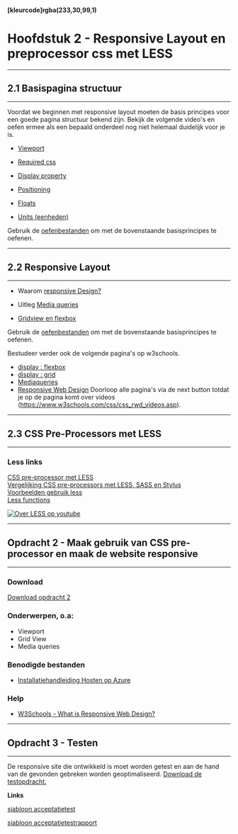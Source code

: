 #### [kleurcode]rgba(233,30,99,1)

# Hoofdstuk 2 - Responsive Layout en preprocessor css met LESS

---
## 2.1 Basispagina structuur
---

Voordat we beginnen met responsive layout moeten de basis principes voor een goede pagina structuur bekend zijn. Bekijk de volgende video's en oefen ermee als een bepaald onderdeel nog niet helemaal duidelijk voor je is.

- <a target="_blank" href="https://elo.kw1c.nl/CMS/Studie/811%20ICT-Academie/811%20VakkenInhoud/%5BK.07%20FrD%5D%20Keuzedeel%20%5BK0722%5D%20Frontend%20development/25187%20%C2%A0%20Applicatie-%20en%20mediaontwikkelaar/Periode%2007/Productie/743192_01_01_XR30_12_viewport.mp4">Viewport</a>


- <a target="_blank" href="https://elo.kw1c.nl/CMS/Studie/811%20ICT-Academie/811%20VakkenInhoud/%5BK.07%20FrD%5D%20Keuzedeel%20%5BK0722%5D%20Frontend%20development/25187%20%C2%A0%20Applicatie-%20en%20mediaontwikkelaar/Periode%2007/Productie/743192_01_02_XR30_required_CSS.mp4">Required css</a>

- <a target="_blank" href="https://elo.kw1c.nl/CMS/Studie/811%20ICT-Academie/811%20VakkenInhoud/%5BK.07%20FrD%5D%20Keuzedeel%20%5BK0722%5D%20Frontend%20development/25187%20%C2%A0%20Applicatie-%20en%20mediaontwikkelaar/Periode%2007/Productie/743192_01_03_XR30_display_property.mp4">Display property</a>

- <a target="_blank" href="https://elo.kw1c.nl/CMS/Studie/811%20ICT-Academie/811%20VakkenInhoud/%5BK.07%20FrD%5D%20Keuzedeel%20%5BK0722%5D%20Frontend%20development/25187%20%C2%A0%20Applicatie-%20en%20mediaontwikkelaar/Periode%2007/Productie/743192_01_04_XR30_positioning.mp4">Positioning</a>

- <a target="_blank" href="https://elo.kw1c.nl/CMS/Studie/811%20ICT-Academie/811%20VakkenInhoud/%5BK.07%20FrD%5D%20Keuzedeel%20%5BK0722%5D%20Frontend%20development/25187%20%C2%A0%20Applicatie-%20en%20mediaontwikkelaar/Periode%2007/Productie/743192_01_05_XR30_floats.mp4">Floats</a>

- <a target="_blank" href="https://elo.kw1c.nl/CMS/Studie/811%20ICT-Academie/811%20VakkenInhoud/%5BK.07%20FrD%5D%20Keuzedeel%20%5BK0722%5D%20Frontend%20development/25187%20%C2%A0%20Applicatie-%20en%20mediaontwikkelaar/Periode%2007/Productie/743192_01_06_XR30_units.mp4">Units (eenheden)</a>


Gebruik de <a target="_blank" href="https://elo.kw1c.nl/Pages/View.aspx?cp=%2FCMS%2FStudie%2F811%20ICT-Academie%2F811%20VakkenInhoud%2F%5BK.07%20FrD%5D%20Keuzedeel%20%5BK0722%5D%20Frontend%20development%2F25187%20%C2%A0%20Applicatie-%20en%20mediaontwikkelaar%2FPeriode%2007%2FProductie%2FEx_Files_Responsive_Layout">oefenbestanden</a> om met de bovenstaande basisprincipes te oefenen. 

---
## 2.2 Responsive Layout
---

- Waarom <a href="https://elo.kw1c.nl/CMS/Studie/811%20ICT-Academie/811%20VakkenInhoud/%5BK.07%20FrD%5D%20Keuzedeel%20%5BK0722%5D%20Frontend%20development/25187%20%C2%A0%20Applicatie-%20en%20mediaontwikkelaar/Periode%2007/Productie/743192_02_01_XR30_responsive_design.mp4">responsive Design?</a>

- Uitleg <a href="https://elo.kw1c.nl/CMS/Studie/811%20ICT-Academie/811%20VakkenInhoud/%5BK.07%20FrD%5D%20Keuzedeel%20%5BK0722%5D%20Frontend%20development/25187%20%C2%A0%20Applicatie-%20en%20mediaontwikkelaar/Periode%2007/Productie/743192_02_02_XR30_media_queries.mp4">Media queries</a>

- <a href="https://elo.kw1c.nl/CMS/Studie/811%20ICT-Academie/811%20VakkenInhoud/%5BK.07%20FrD%5D%20Keuzedeel%20%5BK0722%5D%20Frontend%20development/25187%20%C2%A0%20Applicatie-%20en%20mediaontwikkelaar/Periode%2007/Productie/03.%20Scripts/743192_02_03_XR30_flexbox.mp4">Gridview en flexbox</a>


Gebruik de <a href="https://elo.kw1c.nl/Pages/View.aspx?cp=%2FCMS%2FStudie%2F811%20ICT-Academie%2F811%20VakkenInhoud%2F%5BK.07%20FrD%5D%20Keuzedeel%20%5BK0722%5D%20Frontend%20development%2F25187%20%C2%A0%20Applicatie-%20en%20mediaontwikkelaar%2FPeriode%2007%2FProductie%2FEx_Files_Responsive_Layout">oefenbestanden</a> om met de bovenstaande basisprincipes te oefenen. 


Bestudeer verder ook de volgende pagina's op w3schools. 
- <a href="https://www.w3schools.com/css/css3_flexbox.asp">display : flexbox</a>
- <a href="https://www.w3schools.com/css/css_grid.asp">display : grid</a>
- <a href="https://www.w3schools.com/css/css3_mediaqueries.asp">Mediaqueries</a>
- <a href="https://www.w3schools.com/css/css_rwd_intro.asp">Responsive Web Design</a> Doorloop alle pagina's via de next button totdat je op de pagina komt over videos (https://www.w3schools.com/css/css_rwd_videos.asp).

---
## 2.3 CSS Pre-Processors met LESS
---

### Less links

<a href="http://lesscss.org/#">CSS pre-processor met LESS</a>
<br>
<a href="https://htmlmag.com/article/an-introduction-to-css-preprocessors-sass-less-stylus">Vergelijking CSS pre-processors met LESS, SASS en Stylus</a>
<br>
<a href="https://www.concretepage.com/css-3/less-css-tutorials-examples">Voorbeelden gebruik less</a>
<br>
<a href="https://www.hongkiat.com/blog/less-color-functions/">Less functions</a>


[![Over LESS op youtube](http://img.youtube.com/vi/YD91G8DdUsw/0.jpg)](http://www.youtube.com/watch?v=YD91G8DdUsw)


---
## Opdracht 2 - Maak gebruik van CSS pre-processor en maak de website responsive
---

### Download
<a href="https://elo.kw1c.nl/CMS/Studie/811%20ICT-Academie/811%20VakkenInhoud/%5BK.07%20FrD%5D%20Keuzedeel%20%5BK0722%5D%20Frontend%20development/25187%20%C2%A0%20Applicatie-%20en%20mediaontwikkelaar/Periode%2007/Productie/02.%20Opdrachten/FD%20-%20Opdracht%202.pdf" target="_blank">Download opdracht 2</a>

### Onderwerpen, o.a:
*   Viewport
*   Grid View
*   Media queries

### Benodigde bestanden
* <a href="https://elo.kw1c.nl/CMS/Studie/811%20ICT-Academie/811%20VakkenInhoud/%5BK.07%20FrD%5D%20Keuzedeel%20%5BK0722%5D%20Frontend%20development/25187%20%C2%A0%20Applicatie-%20en%20mediaontwikkelaar/Periode%2007/Productie/02.%20Opdrachten/Bestanden/HandleidingHosten.pdf" target="_blank">Installatiehandleiding Hosten op Azure</a>

### Help
* <a href="https://www.w3schools.com/whatis/whatis_responsive.asp" target="_blank">W3Schools - What is Responsive Web Design?</a>


---
## Opdracht 3 - Testen
---

De responsive site die ontwikkeld is moet worden getest en aan de hand van de gevonden gebreken worden geoptimaliseerd. <a target="_new" href="https://elo.kw1c.nl/CMS/Studie/811%20ICT-Academie/811%20VakkenInhoud/%5BK.07%20FrD%5D%20Keuzedeel%20%5BK0722%5D%20Frontend%20development/25187%20%C2%A0%20Applicatie-%20en%20mediaontwikkelaar/Periode%2007/Productie/02.%20Opdrachten/FD%20-%20Opdracht%203.pdf">Download de testopdracht.</a>

__Links__

<a target="_new"  href="https://elo.kw1c.nl/CMS/Studie/811%20ICT-Academie/811%20VakkenInhoud/%5BK.07%20FrD%5D%20Keuzedeel%20%5BK0722%5D%20Frontend%20development/25187%20%C2%A0%20Applicatie-%20en%20mediaontwikkelaar/Periode%2007/Productie/02.%20Opdrachten/Bestanden/Sjabloon%20Acceptatietest.docx">sjabloon acceptatietest</a>

<a target="_new"  href="https://elo.kw1c.nl/CMS/Studie/811%20ICT-Academie/811%20VakkenInhoud/%5BK.07%20FrD%5D%20Keuzedeel%20%5BK0722%5D%20Frontend%20development/25187%20%C2%A0%20Applicatie-%20en%20mediaontwikkelaar/Periode%2007/Productie/02.%20Opdrachten/Bestanden/Sjabloon%20testrapport.docx">sjabloon acceptatietestrapport</a>


